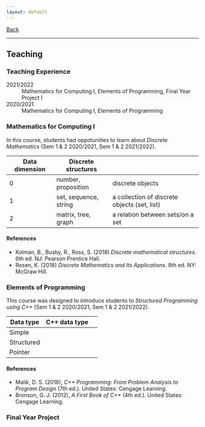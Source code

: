 ```yaml
---
layout: default
---
```


[Back](/index.md)
* * *

## Teaching

### Teaching Experience
<dl>
<dt>2021/2022</dt>
  <dd>Mathematics for Computing I, Elements of Programming, Final Year Project I</dd>
<dt>2020/2021</dt>
  <dd>Mathematics for Computing I, Elements of Programming</dd>
</dl>

### Mathematics for Computing I
In this course, students had oppotunities to learn about *Discrete Mathematics* (Sem 1 & 2 2020/2021, Sem 1 & 2 2021/2022).

| Data dimension | Discrete structures | |
| --- | --- | --- |
| 0 | number, proposition | discrete objects |
| 1 | set, sequence, string | a collection of discrete objects (set, list) |
| 2 | matrix, tree, graph | a relation between sets/on a set |

#### References
- Kolman, B., Busby, R., Ross, S. (2018) *Discrete mathematical structures*. 6th ed. NJ: Pearson Prentice Hall.
- Rosen, K. (2018) *Discrete Mathematics and Its Applications*. 8th ed. NY: McGraw Hill.

### Elements of Programming
This course was designed to introduce students to *Structured Programming using C++* (Sem 1 & 2 2020/2021, Sem 1 & 2 2021/2022).

| Data type | C++ data type | |
| --- | --- | --- |
| Simple | | |
| Structured | | |
| Pointer | | |

#### References
- Malik, D. S. (2018), *C++ Programming: From Problem Analysis to Program Design* (7th ed.). United States: Cengage Learning.
- Bronson, G. J. (2012), *A First Book of C++* (4th ed.). United States: Cengage Learning.

### Final Year Project

